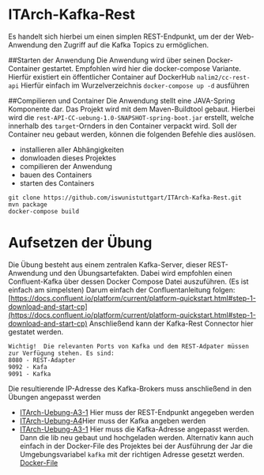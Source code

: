 # ITArch-Kafka-Rest
Es handelt sich hierbei um einen simplen REST-Endpunkt, um der der Web-Anwendung den Zugriff auf die Kafka Topics zu ermöglichen.

##Starten der Anwendung
Die Anwendung wird über seinen Docker-Container gestartet.
Empfohlen wird hier die docker-compose Variante. Hierfür existiert ein öffentlicher Container auf DockerHub `nalim2/cc-rest-api`
Hierfür einfach im Wurzelverzeichnis `docker-compose up -d` ausführen

##Compilieren und Container
Die Anwendung stellt eine JAVA-Spring Komponente dar. Das Projekt wird mit dem Maven-Buildtool gebaut. Hierbei wird die `rest-API-CC-uebung-1.0-SNAPSHOT-spring-boot.jar` erstellt, welche innerhalb des `target`-Ornders in den Container verpackt wird.
Soll der Container neu gebaut werden, können die folgenden Befehle dies auslösen.
- installieren aller Abhängigkeiten
- donwloaden dieses Projektes
- compilieren der Anwendung
- bauen des Containers
- starten des Containers
```
git clone https://github.com/iswunistuttgart/ITArch-Kafka-Rest.git
mvn package
docker-compose build
```

# Aufsetzen der Übung
Die Übung besteht aus einem zentralen Kafka-Server, dieser REST-Anwendung und den Übungsartefakten.
Dabei wird empfohlen einen Confluent-Kafka über dessen Docker Compose Datei auszuführen. (Es ist einfach am simpelsten)
Darum einfach der Confluentanleitung folgen: [https://docs.confluent.io/platform/current/platform-quickstart.html#step-1-download-and-start-cp](https://docs.confluent.io/platform/current/platform-quickstart.html#step-1-download-and-start-cp)
Anschließend kann der Kafka-Rest Connector hier gestatet werden.

```
Wichtig!  Die relevanten Ports von Kafka und dem REST-Adpater müssen zur Verfügung stehen. Es sind:
8080 - REST-Adapter
9092 - Kafa
9091 - Kafka
```

Die resultierende IP-Adresse des Kafka-Brokers muss anschließend in den Übungen angepasst werden
- [ITArch-Uebung-A3-1](https://github.com/iswunistuttgart/ITArch-Uebung-A3-1/blob/377ac17840a4ce60a85b70f7afc1b8b88ecde6d8/src/App.js#L11) Hier muss der REST-Endpunkt angegeben werden
- [ITArch-Uebung-A4](https://github.com/iswunistuttgart/ITArch-Uebung-A4/blob/46ec35ff34db2bc3ed15b936846700efca69b0f5/main.py#L19)Hier muss der Kafka angeben werden
- [ITArch-Uebung-A3-1](https://github.com/iswunistuttgart/ITArch-Uebung-A3-2/blob/572c1cbd44d3d31dde3b4382eb4134873adfa25c/prj/src/main/java/Service.java#L37) Hier muss die Kafka-Adresse angepasst werden. Dann die lib neu gebaut und hochgeladen werden. Alternativ kann auch einfach in der Docker-File des Projektes bei der Ausführung der Jar die Umgebungsvariabel `kafka` mit der richtigen Adresse gesetzt werden. [Docker-File](https://github.com/iswunistuttgart/ITArch-Uebung-A3-2/blob/master/prj/Dockerfile)
